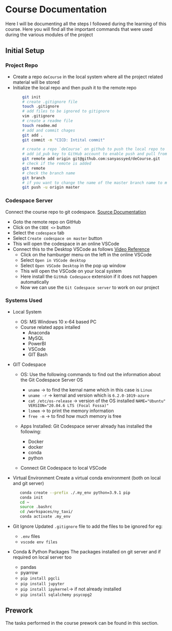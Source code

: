 # Course Documentation
Here I will be documenting all the steps I followed during the learning of this course. Here you will find all the important commands that were used during the various modules of the project

## Initial Setup
### Project Repo
* Create a repo `deCourse` in the local system where all the project related material will be stored
* Initialize the local repo and then push it to the remote repo
    ```bash
        git init
        # create .gitignore file
        touch .gitignore
        # add files to be ignored to gitignore
        vim .gitignore
        # create a readme file
        touch readme.md
        # add and commit chages
        git add .
        git commit -m "CICD: Intital commit"

        # create a repo `deCourse` on github to push the local repo to it
        # add id_pub key to GitHub account to enable push and pull from the local system to remote repo
        git remote add origin git@github.com:sanyassyed/deCourse.git
        # check if the remote is added
        git remote
        # check the branch name
        git branch
        # if you want to change the name of the master branch name to main then use the command `git branch -M main` but we will keep the name as master
        git push -u origin master
    ```

### Codespace Server
Connect the course repo to git codespace. 
[Source Documentation](https://docs.github.com/en/codespaces/developing-in-a-codespace/creating-a-codespace-for-a-repository#creating-a-codespace-for-a-repository)

* Goto the remote repo on GitHub
* Click on the `CODE <>` button
* Select the `codespace` tab
* Select `Create codespace on master` button
* This will open the codespace in an online VSCode
* Connect this to the Desktop VSCode as follows [Video Reference](https://www.youtube.com/watch?v=XOSUt8Ih3zA&list=PL3MmuxUbc_hJed7dXYoJw8DoCuVHhGEQb&index=15)
    * Click on the hamburger menu on the left in the online VSCode
    * Select `Open in VSCode desktop`
    * Select `Open VSCode Desktop` in the pop up window
    * This will open the VSCode on your local system
    * Here install the `GitHub Codespace` extension if it does not happen automatically
    * Now we can use the `Git Codespace server` to work on our project

### Systems Used
* Local System 
    * OS: MS Windows 10 x-64 based PC
    * Course related apps intalled
        * Anaconda
        * MySQL
        * PowerBI
        * VSCode
        * GIT Bash
* GIT Codespace
    * OS: Use the following commands to find out the information about the Git Codespace Server OS
        * `uname` -> to find the kernal name which in this case is `Linux`
        * `uname -r` -> kernal and version which is `6.2.0-1019-azure`
        * `cat /etc/os-release` -> version of the OS installed `NAME="Ubuntu" VERSION="20.04.6 LTS (Focal Fossa)"`
        * `lsmem` -> to print the memory information 
        * `free -m` -> to find how much memory is free

    * Apps Installed: Git Codespace server already has installed the following:
        * Docker
        * docker
        * conda
        * python
    * Connect Git Codespace to local VSCode 
* Virtual Environment
    Create a virtual conda environment (both on local and git server) 
    ```bash
       conda create --prefix ./.my_env python=3.9.1 pip 
       conda init
       cd ~
       source .bashrc
       cd /workspaces/ny_taxi/
       conda activate .my_env
    ```
* Git Ignore
    Updated `.gitignore` file to add the files to be ignored for eg:
    * `.env` files
    * `vscode env files`

* Conda & Python Packages 
The packages installed on git server and if required on local server too
    * pandas
    * pyarrow
    * `pip install pgcli`
    * `pip install jupyter`
    * `pip install ipykernel`-> if not already installed
    * `pip install sqlalchemy psycopg2`

## Prework
The tasks performed in the course prework can be found in this section.

